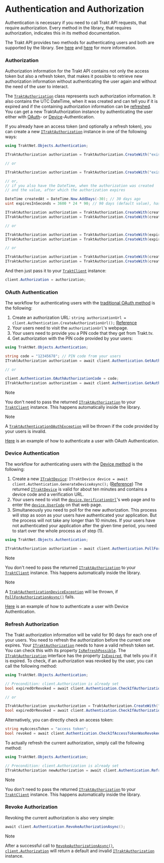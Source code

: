 # Authentication and Authorization

Authentication is necessary if you need to call Trakt API requests, that require authorization. Every method in the library, that requires authorization, indicates this in its method documentation.

The Trakt API provides two methods for authenticating users and both are supported by the library. See [here](auth.md#oauth-authentication) and [here](auth.md#device-authentication) for more information.

### Authorization

Authorization information for the Trakt API contains not only the access token but also a refresh token, that makes it possible to retrieve new authorization information without authenticating the user again and without the need of the user to interact.

The [`TraktAuthorization`](xref:TraktNet.Objects.Authentication.TraktAuthorization) class represents such authorization information. It also contains the UTC DateTime, when it was created and can tell you if it is expired and if the containing authorization information can be [refreshed](auth.md#refresh-authorization). You can get a new TraktAuthorization instance by authenticating the user either with [OAuth](auth.md#oauth-authentication)- or [Device](auth.md#device-authentication)-Authentication.

If you already have an access token (and optionally a refresh token), you can create a new [`ITraktAuthorization`](xref:TraktNet.Objects.Authentication.ITraktAuthorization) instance in one of the following ways:

```csharp
using TraktNet.Objects.Authentication;

ITraktAuthorization authorization = TraktAuthorization.CreateWith("existing access token");

// or

ITraktAuthorization authorization = TraktAuthorization.CreateWith("existing access token", "existing refresh token");

// or,
// if you also have the DateTime, when the authorization was created
// and the value, after which the authorization expires

DateTime createdAt = DateTime.Now.AddDays(-30); // 30 days ago
uint expiresInSeconds = 3600 * 24 * 90; // 90 days (default value), has to be in seconds

ITraktAuthorization authorization = TraktAuthorization.CreateWith(createdAt, expiresInSeconds, "existing access token");
ITraktAuthorization authorization = TraktAuthorization.CreateWith(createdAt, expiresInSeconds, "existing access token", "existing refresh token");

// or

ITraktAuthorization authorization = TraktAuthorization.CreateWith(expiresInSeconds, "existing access token");
ITraktAuthorization authorization = TraktAuthorization.CreateWith(expiresInSeconds, "existing access token", "existing refresh token");

// or

ITraktAuthorization authorization = TraktAuthorization.CreateWith(createdAt, "existing access token");
ITraktAuthorization authorization = TraktAuthorization.CreateWith(createdAt, "existing access token", "existing refresh token")
```

And then just pass it to your [`TraktClient`](xref:TraktNet.TraktClient) instance:

```csharp
client.Authorization = authorization;
```

### OAuth Authentication

The workflow for authenticating users with the [traditional OAuth method](https://trakt.docs.apiary.io/#reference/authentication-oauth) is the following:

1. Create an authorization URL: `string authorizationUrl = client.Authentication.CreateAuthorizationUrl();` [Reference](xref:TraktNet.Modules.TraktAuthenticationModule.CreateAuthorizationUrl(System.Nullable{System.Boolean},System.Nullable{System.Boolean}))
2. Your users need to visit the `authorizationUrl`'s webpage.
3. Your users need to provide you a PIN code that they get from Trakt.tv.
4. Get authorization with the PIN code provided by your users:

```csharp
using TraktNet.Objects.Authentication;

string code = "12345678"; // PIN code from your users
ITraktAuthorization authorization = await client.Authentication.GetAuthorizationAsync(code);

// or

client.Authentication.OAuthAuthorizationCode = code;
ITraktAuthorization authorization = await client.Authentication.GetAuthorizationAsync();
```

> [!NOTE]
> You don't need to pass the returned [`ITraktAuthorization`](xref:TraktNet.Objects.Authentication.ITraktAuthorization) to your [`TraktClient`](xref:TraktNet.TraktClient) instance. This happens automatically inside the library.

> [!NOTE]
> A [`TraktAuthenticationOAuthException`](xref:TraktNet.Exceptions.TraktAuthenticationOAuthException) will be thrown if the code provided by your users is invalid.

[Here](../examples/auth/oauth-authentication.md) is an example of how to authenticate a user with OAuth Authentication.

### Device Authentication

The workflow for authenticating users with the [Device method](https://trakt.docs.apiary.io/#reference/authentication-devices) is the following:

1. Create a new [`ITraktDevice`](xref:TraktNet.Objects.Authentication.ITraktDevice): `ITraktDevice device = await client.Authentication.GenerateDeviceAsync();` ([Reference](xref:TraktNet.Modules.TraktAuthenticationModule.GenerateDeviceAsync(System.String,System.Threading.CancellationToken))) The returned [`ITraktDevice`](xref:TraktNet.Objects.Authentication.ITraktDevice) is valid for about ten minutes and contains a device code and a verification URL.
2. Your users need to visit the [`device.VerificationUrl`](xref:TraktNet.Objects.Authentication.ITraktDevice.VerificationUrl)'s web page and to enter the [`device.UserCode`](xref:TraktNet.Objects.Authentication.ITraktDevice.UserCode) on that web page.
3. Simultaneously you need to poll for the new authorization. This process will stop as soon as your users have authenticated your application. But the process will not take any longer than 10 minutes. If your users have not authenticated your application after the given time period, you need to start over the whole process as of step (1).

```csharp
using TraktNet.Objects.Authentication;

ITraktAuthorization authorization = await client.Authentication.PollForAuthorizationAsync();
```

> [!NOTE]
> You don't need to pass the returned [`ITraktAuthorization`](xref:TraktNet.Objects.Authentication.ITraktAuthorization) to your [`TraktClient`](xref:TraktNet.TraktClient) instance. This happens automatically inside the library.

> [!NOTE]
> A [`TraktAuthenticationDeviceException`](xref:TraktNet.Exceptions.TraktAuthenticationDeviceException) will be thrown, if [`PollForAuthorizationAsync()`](xref:TraktNet.Modules.TraktAuthenticationModule.PollForAuthorizationAsync(System.Threading.CancellationToken)) fails.

[Here](../examples/auth/device-authentication.md) is an example of how to authenticate a user with Device Authentication.

### Refresh Authorization

The Trakt authorization information will be valid for 90 days for each one of your users. You need to refresh the authorization before the current one expires. Your [`ITraktAuthorization`](xref:TraktNet.Objects.Authentication.ITraktAuthorization) needs to have a valid refresh token set. You can check this with its property [`IsRefreshPossible`](xref:TraktNet.Objects.Authentication.ITraktAuthorization.IsRefreshPossible). The [`ITraktAuthorization`](xref:TraktNet.Objects.Authentication.ITraktAuthorization) interface has the property [`IsExpired`](xref:TraktNet.Objects.Authentication.ITraktAuthorization.IsExpired), that tells you if it is expired. To check, if an authorization was revoked by the user, you can call the following method:

```csharp
using TraktNet.Objects.Authentication;

// Precondition: client.Authorization is already set
bool expiredOrRevoked = await client.Authentication.CheckIfAuthorizationIsExpiredOrWasRevokedAsync();

// or

ITraktAuthorization yourAuthorization = TraktAuthorization.CreateWith("access token");
bool expiredOrRevoked = await client.Authentication.CheckIfAuthorizationIsExpiredOrWasRevokedAsync(yourAuthorization);
```

Alternatively, you can directly check an access token:

```csharp
string myAccessToken = "access token";
bool revoked = await client.Authentication.CheckIfAccessTokenWasRevokedOrIsNotValidAsync(myAccessToken);
```

To actually refresh the current authorization, simply call the following method:

```csharp
using TraktNet.Objects.Authentication;

// Precondition: client.Authorization is already set
ITraktAuthorization newAuthorization = await client.Authentication.RefreshAuthorizationAsync();
```

> [!NOTE]
> You don't need to pass the returned [`ITraktAuthorization`](xref:TraktNet.Objects.Authentication.ITraktAuthorization) to your [`TraktClient`](xref:TraktNet.TraktClient) instance. This happens automatically inside the library.

### Revoke Authorization

Revoking the current authorization is also very simple:

```csharp
await client.Authentication.RevokeAuthorizationAsync();
```

> [!NOTE]
> After a successful call to [`RevokeAuthorizationAsync()`](xref:TraktNet.Modules.TraktAuthenticationModule.RevokeAuthorizationAsync(System.Threading.CancellationToken)), [`client.Authorization`](xref:TraktNet.TraktClient.Authorization) will return a default and invalid [`ITraktAuthorization`](xref:TraktNet.Objects.Authentication.ITraktAuthorization) instance.
